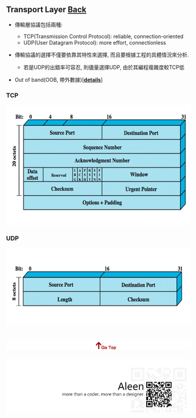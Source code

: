 ## Transport Layer	[Back](./../Network.md)
- 傳輸層協議包括兩種:
	- TCP(Transmission Control Protocol): reliable, connection-oriented
	- UDP(User Datagram Protocol): more effort, connectionless

- 傳輸協議的選擇不僅要依靠其特性來選擇, 而且要根據工程的具體情況來分析.
	- 若是UDP的出錯率可容忍, 則儘量選擇UDP, 由於其編程複雜度較TCP低
- Out of band(OOB, 帶外數據)[[**details**](./OOB/OOB.md)]

### TCP
<img src="./tcp_header.gif">

### UDP
<img src="./udp_header.gif">

<a href="#" style="left:200px;"><img src="./../../pic/gotop.png"></a>
=====
<a href="http://aleen42.github.io/" target="_blank" ><img src="./../../pic/tail.gif"></a>
